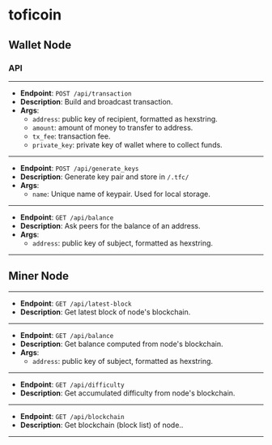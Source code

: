 # toficoin

## Wallet Node

### API
---
* **Endpoint**: `POST /api/transaction`
* **Description**: Build and broadcast transaction.
* **Args**:
    * `address`: public key of recipient, formatted as hexstring.
    * `amount`: amount of money to transfer to address.
    * `tx_fee`: transaction fee.
    * `private_key`: private key of wallet where to collect funds.

---

* **Endpoint**: `POST /api/generate_keys`
* **Description**: Generate key pair and store in `/.tfc/`
* **Args**:
    * `name`: Unique name of keypair. Used for local storage.

---

* **Endpoint**: `GET /api/balance`
* **Description**: Ask peers for the balance of an address.
* **Args**:
    * `address`: public key of subject, formatted as hexstring.

---


## Miner Node

---

* **Endpoint**: `GET /api/latest-block`
* **Description**: Get latest block of node's blockchain.

---

* **Endpoint**: `GET /api/balance`
* **Description**: Get balance computed from node's blockchain.
* **Args**:
    * `address`: public key of subject, formatted as hexstring.

---

* **Endpoint**: `GET /api/difficulty`
* **Description**: Get accumulated difficulty from node's blockchain.

---

* **Endpoint**: `GET /api/blockchain`
* **Description**: Get blockchain (block list) of node..

---
